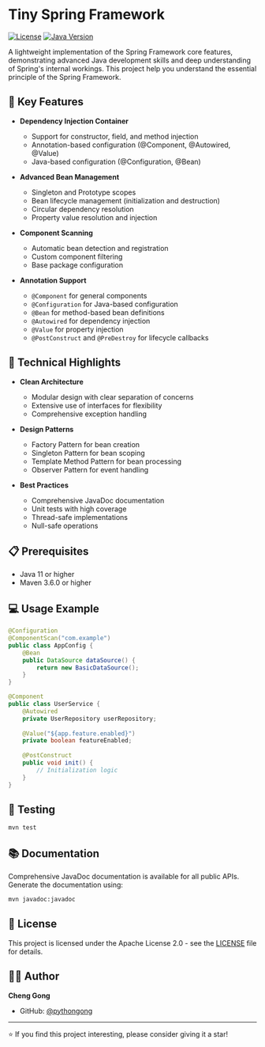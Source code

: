 # Tiny Spring Framework

[![License](https://img.shields.io/badge/License-Apache%202.0-blue.svg)](https://opensource.org/licenses/Apache-2.0)
[![Java Version](https://img.shields.io/badge/Java-11%2B-brightgreen)](https://adoptopenjdk.net/)

A lightweight implementation of the Spring Framework core features, demonstrating advanced Java development skills and deep understanding of Spring's internal workings. This project help
you understand the essential principle of the Spring Framework.

## 🌟 Key Features

- **Dependency Injection Container**
  - Support for constructor, field, and method injection
  - Annotation-based configuration (@Component, @Autowired, @Value)
  - Java-based configuration (@Configuration, @Bean)

- **Advanced Bean Management**
  - Singleton and Prototype scopes
  - Bean lifecycle management (initialization and destruction)
  - Circular dependency resolution
  - Property value resolution and injection

- **Component Scanning**
  - Automatic bean detection and registration
  - Custom component filtering
  - Base package configuration

- **Annotation Support**
  - `@Component` for general components
  - `@Configuration` for Java-based configuration
  - `@Bean` for method-based bean definitions
  - `@Autowired` for dependency injection
  - `@Value` for property injection
  - `@PostConstruct` and `@PreDestroy` for lifecycle callbacks

## 🔧 Technical Highlights

- **Clean Architecture**
  - Modular design with clear separation of concerns
  - Extensive use of interfaces for flexibility
  - Comprehensive exception handling

- **Design Patterns**
  - Factory Pattern for bean creation
  - Singleton Pattern for bean scoping
  - Template Method Pattern for bean processing
  - Observer Pattern for event handling

- **Best Practices**
  - Comprehensive JavaDoc documentation
  - Unit tests with high coverage
  - Thread-safe implementations
  - Null-safe operations

## 📋 Prerequisites

- Java 11 or higher
- Maven 3.6.0 or higher



## 💻 Usage Example

```java
@Configuration
@ComponentScan("com.example")
public class AppConfig {
    @Bean
    public DataSource dataSource() {
        return new BasicDataSource();
    }
}

@Component
public class UserService {
    @Autowired
    private UserRepository userRepository;
    
    @Value("${app.feature.enabled}")
    private boolean featureEnabled;
    
    @PostConstruct
    public void init() {
        // Initialization logic
    }
}
```

## 🧪 Testing

```bash
mvn test
```

## 📚 Documentation

Comprehensive JavaDoc documentation is available for all public APIs. Generate the documentation using:

```bash
mvn javadoc:javadoc
```




## 📄 License

This project is licensed under the Apache License 2.0 - see the [LICENSE](LICENSE) file for details.

## 👨‍💻 Author

**Cheng Gong**
- GitHub: [@pythongong](https://github.com/pythongong)

---

⭐ If you find this project interesting, please consider giving it a star!